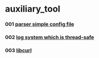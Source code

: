 # auxiliary_tool

### 001 [parser simple config file](001)
### 002 [log system which is thread-safe](002)
### 003 [libcurl](003)
